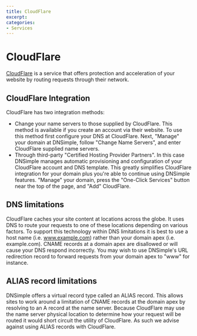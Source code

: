 ```yaml
---
title: CloudFlare
excerpt: 
categories:
- Services
---
```


# CloudFlare

[CloudFlare](http://www.cloudflare.com/) is a service that offers protection and acceleration of your website by routing requests through their network.

## CloudFlare Integration

CloudFlare has two integration methods:

- Change your name servers to those supplied by CloudFlare. This method is available if you create an account via their website. To use this method first configure your DNS at CloudFlare. Next, "Manage" your domain at DNSimple, follow "Change Name Servers", and enter CloudFlare supplied name servers.
- Through third-party "Certified Hosting Provider Partners". In this case DNSimple manages automatic provisioning and configuration of your CloudFlare account and DNS template. This greatly simplifies CloudFlare integration for your domain plus you're able to continue using DNSimple features. "Manage" your domain, press the "One-Click Services" button near the top of the page, and "Add" CloudFlare.

## DNS limitations

CloudFlare caches your site content at locations across the globe. It uses DNS to route your requests to one of these locations depending on various factors. To support this technology within DNS limitations it is best to use a host name (i.e. www.example.com) rather than your domain apex (i.e. example.com). CNAME records at a domain apex are disallowed or will cause your DNS respond incorrectly. You may wish to use DNSimple's URL redirection record to forward requests from your domain apex to "www" for instance.

## ALIAS record limitations

DNSimple offers a virtual record type called an ALIAS record. This allows sites to work around a limitation of CNAME records at the domain apex by resolving to an A record at the name server. Because CloudFlare may use the name server physical location to determine how your request will be routed it would short circuit the utility of CloudFlare. As such we advise against using ALIAS records with CloudFlare.
